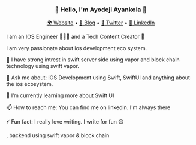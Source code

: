 <h3 align="center"> 👋 Hello, I'm Ayodeji Ayankola  🤝 </h3>
<p align="center">
  <a href="#" rel="nofollow"><g-emoji class="g-emoji" alias="earth_africa" fallback-src="https://github.githubassets.com/images/icons/emoji/unicode/1f30d.png">🌍</g-emoji> Website</a> • 
  <a href="https://ayodejiayankola.medium.com/" rel="nofollow"><g-emoji class="g-emoji" alias="book" fallback-src="https://github.githubassets.com/images/icons/emoji/unicode/1f4d6.png">📖</g-emoji> Blog</a> • 
  <a href="https://twitter.com/ayodejiayankola" rel="nofollow"><g-emoji class="g-emoji" alias="iphone" fallback-src="https://github.githubassets.com/images/icons/emoji/unicode/1f4f1.png">📱</g-emoji> Twitter</a> • 
  <a href="https://www.linkedin.com/in/ayodeji-ayankola/" rel="nofollow"><g-emoji class="g-emoji" alias="vhs" fallback-src="https://img.icons8.com/color/50/000000/linkedin.png">📼</g-emoji> LinkedIn </a>
</p>



I am an IOS Engineer 👩🏽‍💻 and a Tech Content Creator 🚀

I am very passionate about ios development eco system.

🔭 I have strong intrest in swift server side using vapor and block chain technology using swift vapor.

💬 Ask me about: IOS Development using Swift, SwiftUI and anything about the ios ecosystem. 

🌱 I’m currently learning more about Swift UI

📫 How to reach me: You can find me on linkedin. I'm always there

⚡ Fun fact: I really love writing. I write for fun 😄 

, backend using swift vapor & block chain
<!--
**ayodejiayankola/ayodejiayankola** is a ✨ _special_ ✨ repository because its `README.md` (this file) appears on your GitHub profile.

Here are some ideas to get you started:

- 🔭 I’m currently working on ...
- 🌱 I’m currently learning ...
- 👯 I’m looking to collaborate on ...
- 🤔 I’m looking for help with ...
- 💬 Ask me about ...
- 📫 How to reach me: ...
- 😄 Pronouns: ...
- ⚡ Fun fact: ...
-->
